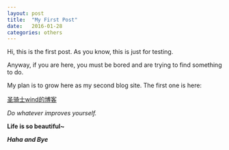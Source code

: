 ```yaml
---
layout: post
title:  "My First Post"
date:   2016-01-28
categories: others
---
```


Hi, this is the first post.
As you know, this is just for testing.


Anyway, if you are here, you must be bored and are trying to find something to do.


My plan is to grow here as my second blog site.
The first one is here:

[圣骑士wind的博客](http://www.cnblogs.com/mengdd/)




*Do whatever improves yourself.*

**Life is so beautiful~**

***Haha and Bye***
